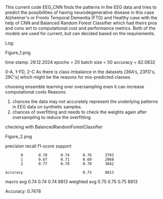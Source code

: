 This current code EEG_CNN finds the patterns in the EEG data and tries to predict the possibilities of having neurodegenerative disease in this case Alzheimer's or
Fronto Temporal Dementia (FTD) and Healthy case with the help of CNN and Balanced Random Forest Classifier which had theirs pros and cons wrt to computational cost 
and performance metrics. Both of the models are used for current, but can decided based on the requirements.



Log:

Figure_1.png

time stamp: 29.12.2024
epochs = 20
batch size = 50
accuracy = 82.0832

0-A, 1-FD, 2-C
As there is class imbalance in the datasets [36A's, 23FD's, 29C's] which might be the reasons for mis-predicted classes.

choosing ensemble learning over oversampling even it can increase computational costs 
Reasons:
1. chances the data may not accurately represent the underlying patterns in EEG data on synthetic samples.
2. chances of overfitting and needs to check the weights again after oversampling to reduce the overfitting

checking with BalancedRandomForestClassifier

Figure_2.png

precision    recall  f1-score   support

           0       0.78      0.74      0.76      3703
           1       0.67      0.71      0.69      2068
           2       0.77      0.78      0.78      3042

    accuracy                           0.75      8813
   macro avg       0.74      0.74      0.74      8813
weighted avg       0.75      0.75      0.75      8813

Accuracy: 0.7478


